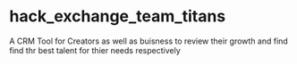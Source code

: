# hack_exchange_team_titans
A CRM Tool for Creators as well as buisness to review their growth and find find thr best talent for thier needs respectively
